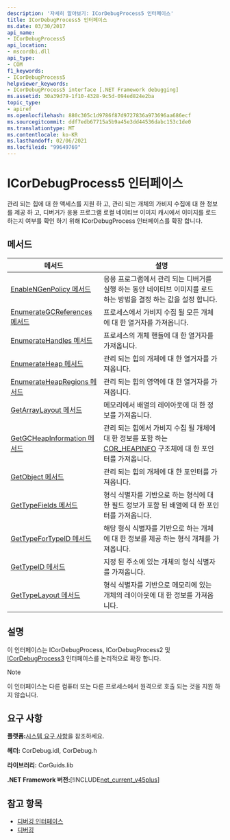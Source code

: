 ```yaml
---
description: '자세히 알아보기: ICorDebugProcess5 인터페이스'
title: ICorDebugProcess5 인터페이스
ms.date: 03/30/2017
api_name:
- ICorDebugProcess5
api_location:
- mscordbi.dll
api_type:
- COM
f1_keywords:
- ICorDebugProcess5
helpviewer_keywords:
- ICorDebugProcess5 interface [.NET Framework debugging]
ms.assetid: 30a39d79-1f10-4328-9c5d-094ed824e2ba
topic_type:
- apiref
ms.openlocfilehash: 880c305c1d9786f87d9727836a973696aa686ecf
ms.sourcegitcommit: ddf7edb67715a5b9a45e3dd44536dabc153c1de0
ms.translationtype: MT
ms.contentlocale: ko-KR
ms.lasthandoff: 02/06/2021
ms.locfileid: "99649769"
---
```

# <a name="icordebugprocess5-interface"></a>ICorDebugProcess5 인터페이스

관리 되는 힙에 대 한 액세스를 지원 하 고, 관리 되는 개체의 가비지 수집에 대 한 정보를 제공 하 고, 디버거가 응용 프로그램 로컬 네이티브 이미지 캐시에서 이미지를 로드 하는지 여부를 확인 하기 위해 ICorDebugProcess 인터페이스를 확장 합니다.  
  
## <a name="methods"></a>메서드  
  
|메서드|설명|  
|------------|-----------------|  
|[EnableNGenPolicy 메서드](icordebugprocess5-enablengenpolicy-method.md)|응용 프로그램에서 관리 되는 디버거를 실행 하는 동안 네이티브 이미지를 로드 하는 방법을 결정 하는 값을 설정 합니다.|  
|[EnumerateGCReferences 메서드](icordebugprocess5-enumerategcreferences-method.md)|프로세스에서 가비지 수집 될 모든 개체에 대 한 열거자를 가져옵니다.|  
|[EnumerateHandles 메서드](icordebugprocess5-enumeratehandles-method.md)|프로세스의 개체 핸들에 대 한 열거자를 가져옵니다.|  
|[EnumerateHeap 메서드](icordebugprocess5-enumerateheap-method.md)|관리 되는 힙의 개체에 대 한 열거자를 가져옵니다.|  
|[EnumerateHeapRegions 메서드](icordebugprocess5-enumerateheapregions-method.md)|관리 되는 힙의 영역에 대 한 열거자를 가져옵니다.|  
|[GetArrayLayout 메서드](icordebugprocess5-getarraylayout-method.md)|메모리에서 배열의 레이아웃에 대 한 정보를 가져옵니다.|  
|[GetGCHeapInformation 메서드](icordebugprocess5-getgcheapinformation-method.md)|관리 되는 힙에서 가비지 수집 될 개체에 대 한 정보를 포함 하는 [COR_HEAPINFO](cor-heapinfo-structure.md) 구조체에 대 한 포인터를 가져옵니다.|  
|[GetObject 메서드](icordebugprocess5-getobject-method.md)|관리 되는 힙의 개체에 대 한 포인터를 가져옵니다.|  
|[GetTypeFields 메서드](icordebugprocess5-gettypefields-method.md)|형식 식별자를 기반으로 하는 형식에 대 한 필드 정보가 포함 된 배열에 대 한 포인터를 가져옵니다.|  
|[GetTypeForTypeID 메서드](icordebugprocess5-gettypefortypeid-method.md)|해당 형식 식별자를 기반으로 하는 개체에 대 한 정보를 제공 하는 형식 개체를 가져옵니다.|  
|[GetTypeID 메서드](icordebugprocess5-gettypeid-method.md)|지정 된 주소에 있는 개체의 형식 식별자를 가져옵니다.|  
|[GetTypeLayout 메서드](icordebugprocess5-gettypelayout-method.md)|형식 식별자를 기반으로 메모리에 있는 개체의 레이아웃에 대 한 정보를 가져옵니다.|  
  
## <a name="remarks"></a>설명  

 이 인터페이스는 ICorDebugProcess, ICorDebugProcess2 및 [ICorDebugProcess3](icordebugprocess3-interface.md) 인터페이스를 논리적으로 확장 합니다.  
  
> [!NOTE]
> 이 인터페이스는 다른 컴퓨터 또는 다른 프로세스에서 원격으로 호출 되는 것을 지원 하지 않습니다.  
  
## <a name="requirements"></a>요구 사항  

 **플랫폼:**[시스템 요구 사항](../../get-started/system-requirements.md)을 참조하세요.  
  
 **헤더:** CorDebug.idl, CorDebug.h  
  
 **라이브러리:** CorGuids.lib  
  
 **.NET Framework 버전:**[!INCLUDE[net_current_v45plus](../../../../includes/net-current-v45plus-md.md)]  
  
## <a name="see-also"></a>참고 항목

- [디버깅 인터페이스](debugging-interfaces.md)
- [디버깅](index.md)
